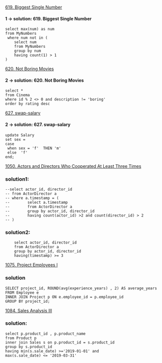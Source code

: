 [ 619. Biggest Single Number](https://leetcode.com/problems/biggest-single-number/)

#### 1 -> solution: 619. Biggest Single Number
```
select max(num) as num
from MyNumbers 
 where num not in (
    select num 
    from MyNumbers
    group by num
    having count(1) > 1 
)
```
[620. Not Boring Movies](https://leetcode.com/problems/not-boring-movies/)
#### 2 -> solution: 620. Not Boring Movies
```
select * 
from Cinema 
where id % 2 <> 0 and description != 'boring'
order by rating desc
```
[627. swap-salary](https://leetcode.com/problems/swap-salary/)
#### 2 -> solution: 627. swap-salary
```
update Salary
set sex = 
case
 when sex = 'f'  THEN 'm'
 else  'f'
end;
```
[1050. Actors and Directors Who Cooperated At Least Three Times](https://leetcode.com/problems/actors-and-directors-who-cooperated-at-least-three-times/description/)

### solution1:
```
--select actor_id, director_id
-- from ActorDirector a
-- where a.timestamp = (
--        select a.timestamp   
--        from ActorDirector a
--        group by actor_id, director_id
--        having count(actor_id) >2 and count(director_id) > 2
-- ) 
```
### solution2:
```
    select actor_id, director_id
    from ActorDirector a
    group by actor_id, director_id
    having(timestamp) >= 3
```

[1075. Project Employees I](https://leetcode.com/problems/project-employees-i/description/)

### solution
```
SELECT project_id, ROUND(avg(experience_years) , 2) AS average_years
FROM Employee e
INNER JOIN Project p ON e.employee_id = p.employee_id
GROUP BY project_id;
```
[1084. Sales Analysis III](https://leetcode.com/problems/sales-analysis-iii/description/)
### solution:
```
select p.product_id , p.product_name
from Product p 
inner join Sales s on p.product_id = s.product_id
group by s.product_id
having min(s.sale_date) >='2019-01-01' and 
max(s.sale_date) <= '2019-03-31'
```






